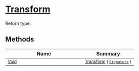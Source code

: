 # [Transform](./TangentExtraction-100663596.md)


Return type:
## Methods

| Name | Summary | 
| --- | --- | 
| <sub>[Void](https://docs.microsoft.com/en-us/dotnet/api/System.Void)</sub><img width=200/>| <sub>[Transform](./TangentExtraction-100663596.md) ( [`Signature`](./../../Signature.md) )</sub>| <br>


